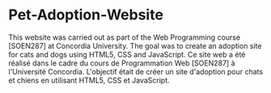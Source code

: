 # Pet-Adoption-Website
This website was carried out as part of the Web Programming course [SOEN287] at Concordia University. The goal was to create an adoption site for cats and dogs using HTML5, CSS and JavaScript.
Ce site web a été réalisé dans le cadre du cours de Programmation Web [SOEN287] à l'Université Concordia. L'objectif était de créer un site d'adoption pour chats et chiens en utilisant HTML5, CSS et JavaScript.
